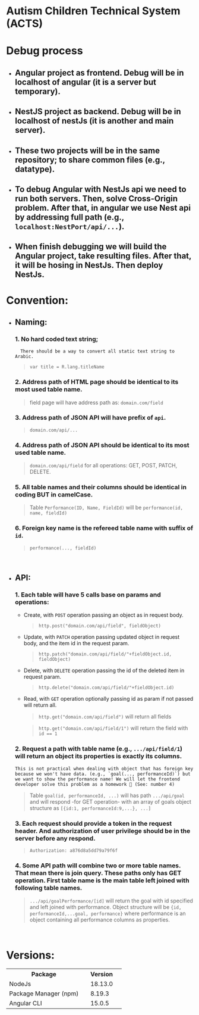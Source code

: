 # Autism Children Technical System (ACTS)

# Debug process
 - ## Angular project as frontend. Debug will be in localhost of angular (it is a server but temporary).
 - ## NestJS project as backend. Debug will be in localhost of nestJs (it is another and main server).
 - ## These two projects will be in the same repository; to share common files (e.g., datatype).
 - ## To debug Angular with NestJs api we need to run both servers. Then, solve Cross-Origin problem. After that, in angular we use Nest api by addressing full path (e.g., `localhost:NestPort/api/...`).
 - ## When finish debugging we will build the Angular project, take resulting files. After that, it will be hosing in NestJs. Then deploy NestJs.

# Convention:
- ## **Naming**:
  ### **1.** No hard coded text string;  
        There should be a way to convert all static text string to Arabic.
    > `var title = R.lang.titleName`

  ### **2.** Address path of HTML page should be identical to its most used table name.
    > field page will have address path as: `domain.com/field`

  ### **3.** Address path of JSON API will have prefix of `api`.
    > `domain.com/api/...`
    
  ### **4.** Address path of JSON API should be identical to its most used table name.
    > `domain.com/api/field` for all operations: GET, POST, PATCH, DELETE.
  
  ### **5.** All table names and their columns should be identical in coding BUT in camelCase.
    > Table `Performance(ID, Name, FieldId)` will be `performance(id, name, fieldId)`

  ### **6.** Foreign key name is the refereed table name with suffix of `id`.
    > `performance(..., fieldId)`
    
  <br/>
- ## **API**:
  ### **1.** Each table will have 5 calls base on params and operations:
    - Create, with `POST` operation passing an object as in request body.
      > `http.post("domain.com/api/field", fieldObject)`
    - Update, with `PATCH` operation passing updated object in request body, and the item id in the request param.
      > `http.patch("domain.com/api/field/"+fieldObject.id, fieldObject)`
    - Delete, with `DELETE` operation passing the id of the deleted item in request param.
      > `http.delete("domain.com/api/field/"+fieldObject.id)`
    - Read, with `GET` operation optionally passing id as param if not passed will return all.
      > `http.get("domain.com/api/field")` will return all fields
      
      > `http.get("domain.com/api/field/1")` will return the field with `id == 1`
      
  ### **2.** Request a path with table name (e.g., `.../api/field/1`) will return an object its properties is exactly its columns.
      This is not practical when dealing with object that has foreign key because we won't have data. (e.g., `goal(..., performanceId)`) but we want to show the performance name! We will let the frontend developer solve this problem as a homework 🙂 (See: number 4)
  > Table `goal(id, performanceId, ...)` will has path `.../api/goal` and will respond -for GET operation- with an array of goals object structure as `[{id:1, performanceId:9,...}, ...]`
  
  ### **3.** Each request should provide a token in the request header. And authorization of user privilege should be in the server before any respond.
  > `Authorization: a876d8a5dd79a79f6f`
  
  ### **4.** Some API path will combine two or more table names. That mean there is join query. These paths only has GET operation. First table name is the main table left joined with following table names.
  > `.../api/goalPerformance/[id]` will return the goal with id specified and left joined with performance. Object structure will be `{id, performanceId,...goal, performance}` where performance is an object containing all performance columns as properties.
  
<br/>

# Versions:
<table>
<tr><th>Package<th/><th>Version<th/><tr/>
<tr><td>NodeJs<td/><td>18.13.0<td/><tr/>
<tr><td>Package Manager (npm)<td/>       <td> 8.19.3<td/><tr/>
<tr><td>Angular CLI               <td/>   <td>15.0.5<td/><tr/>
</table>